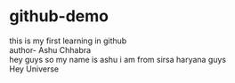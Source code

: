 # github-demo
this is my first learning in github
<br>
author- Ashu Chhabra
<br>
<pr>
hey guys so my name is ashu 
i am from sirsa haryana guys </pr>
<br>
Hey Universe
